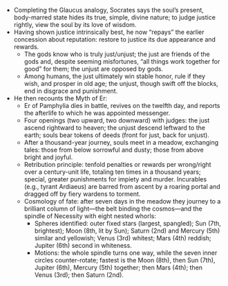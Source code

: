 - Completing the Glaucus analogy, Socrates says the soul’s present, body-marred state hides its true, simple, divine nature; to judge justice rightly, view the soul by its love of wisdom.
- Having shown justice intrinsically best, he now “repays” the earlier concession about reputation: restore to justice its due appearance and rewards.
  - The gods know who is truly just/unjust; the just are friends of the gods and, despite seeming misfortunes, “all things work together for good” for them; the unjust are opposed by gods.
  - Among humans, the just ultimately win stable honor, rule if they wish, and prosper in old age; the unjust, though swift off the blocks, end in disgrace and punishment.
- He then recounts the Myth of Er:
  - Er of Pamphylia dies in battle, revives on the twelfth day, and reports the afterlife to which he was appointed messenger.
  - Four openings (two upward, two downward) with judges: the just ascend rightward to heaven; the unjust descend leftward to the earth; souls bear tokens of deeds (front for just, back for unjust).
  - After a thousand-year journey, souls meet in a meadow, exchanging tales: those from below sorrowful and dusty; those from above bright and joyful.
  - Retribution principle: tenfold penalties or rewards per wrong/right over a century-unit life, totaling ten times in a thousand years; special, greater punishments for impiety and murder. Incurables (e.g., tyrant Ardiaeus) are barred from ascent by a roaring portal and dragged off by fiery wardens to torment.
  - Cosmology of fate: after seven days in the meadow they journey to a brilliant column of light—the belt binding the cosmos—and the spindle of Necessity with eight nested whorls:
    - Spheres identified: outer fixed stars (largest, spangled); Sun (7th, brightest); Moon (8th, lit by Sun); Saturn (2nd) and Mercury (5th) similar and yellowish; Venus (3rd) whitest; Mars (4th) reddish; Jupiter (6th) second in whiteness.
    - Motions: the whole spindle turns one way, while the seven inner circles counter-rotate; fastest is the Moon (8th), then Sun (7th), Jupiter (6th), Mercury (5th) together; then Mars (4th); then Venus (3rd); then Saturn (2nd).